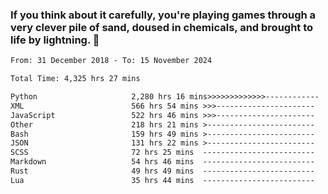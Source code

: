 ### If you think about it carefully, you're playing games through a very clever pile of sand, doused in chemicals, and brought to life by lightning.  👋


<!--START_SECTION:waka-->

```txt
From: 31 December 2018 - To: 15 November 2024

Total Time: 4,325 hrs 27 mins

Python                     2,280 hrs 16 mins>>>>>>>>>>>>>------------   52.72 %
XML                        566 hrs 54 mins >>>----------------------   13.11 %
JavaScript                 522 hrs 46 mins >>>----------------------   12.09 %
Other                      218 hrs 21 mins >------------------------   05.05 %
Bash                       159 hrs 49 mins >------------------------   03.70 %
JSON                       131 hrs 22 mins >------------------------   03.04 %
SCSS                       72 hrs 25 mins  -------------------------   01.67 %
Markdown                   54 hrs 46 mins  -------------------------   01.27 %
Rust                       49 hrs 49 mins  -------------------------   01.15 %
Lua                        35 hrs 44 mins  -------------------------   00.83 %
```

<!--END_SECTION:waka-->
